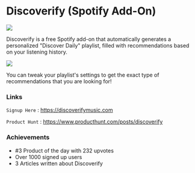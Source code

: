 # Discoverify (Spotify Add-On)
[![](https://ph-files.imgix.net/45c54e20-15ff-470c-941c-4ba1b240f7cd.png?auto=format&auto=compress&codec=mozjpeg&cs=strip&w=683.0277185501066&h=380&fit=max)](https://discoverifymusic.com)

Discoverify is a free Spotify add-on that automatically generates a personalized &quot;Discover Daily&quot; playlist, filled with recommendations based on your listening history.

[![](https://ph-files.imgix.net/a15c6d4a-3991-4fbe-a6e2-def0996b656b.png?auto=format&auto=compress&codec=mozjpeg&cs=strip&w=777.8251599147121&h=380&fit=max)](https://discoverifymusic.com)

You can tweak your playlist&apos;s settings to get the exact type of recommendations that you are looking for!

### Links
`Signup Here` : https://discoverifymusic.com

`Product Hunt` : https://www.producthunt.com/posts/discoverify

### Achievements
- \#3 Product of the day with 232 upvotes
- Over 1000 signed up users
- 3 Articles written about Discoverify